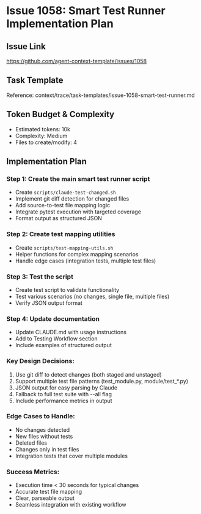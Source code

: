 # Issue 1058: Smart Test Runner Implementation Plan

## Issue Link
https://github.com/agent-context-template/issues/1058

## Task Template
Reference: context/trace/task-templates/issue-1058-smart-test-runner.md

## Token Budget & Complexity
- Estimated tokens: 10k
- Complexity: Medium
- Files to create/modify: 4

## Implementation Plan

### Step 1: Create the main smart test runner script
- Create `scripts/claude-test-changed.sh`
- Implement git diff detection for changed files
- Add source-to-test file mapping logic
- Integrate pytest execution with targeted coverage
- Format output as structured JSON

### Step 2: Create test mapping utilities
- Create `scripts/test-mapping-utils.sh`
- Helper functions for complex mapping scenarios
- Handle edge cases (integration tests, multiple test files)

### Step 3: Test the script
- Create test script to validate functionality
- Test various scenarios (no changes, single file, multiple files)
- Verify JSON output format

### Step 4: Update documentation
- Update CLAUDE.md with usage instructions
- Add to Testing Workflow section
- Include examples of structured output

### Key Design Decisions:
1. Use git diff to detect changes (both staged and unstaged)
2. Support multiple test file patterns (test_module.py, module/test_*.py)
3. JSON output for easy parsing by Claude
4. Fallback to full test suite with --all flag
5. Include performance metrics in output

### Edge Cases to Handle:
- No changes detected
- New files without tests
- Deleted files
- Changes only in test files
- Integration tests that cover multiple modules

### Success Metrics:
- Execution time < 30 seconds for typical changes
- Accurate test file mapping
- Clear, parseable output
- Seamless integration with existing workflow
